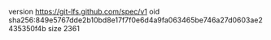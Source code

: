 version https://git-lfs.github.com/spec/v1
oid sha256:849e5767dde2b10bd8e17f7f0e6d4a9fa063465be746a27d0603ae2435350f4b
size 2361
